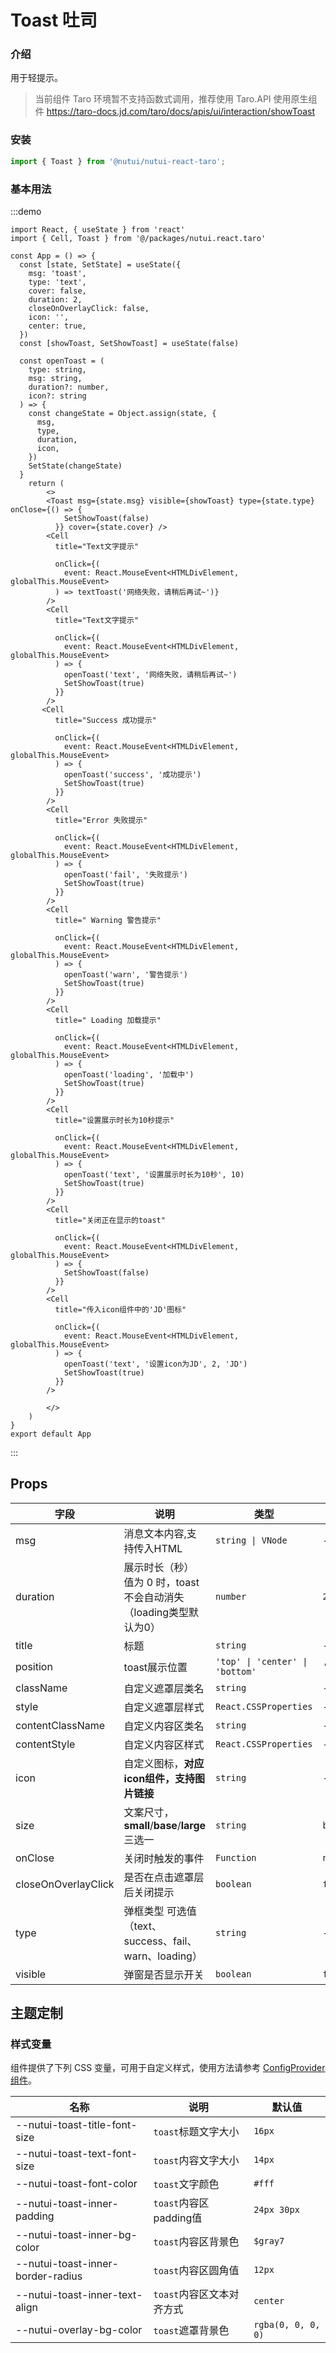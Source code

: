 # Toast 吐司

### 介绍

用于轻提示。

>当前组件 Taro 环境暂不支持函数式调用，推荐使用 Taro.API 使用原生组件 https://taro-docs.jd.com/taro/docs/apis/ui/interaction/showToast


### 安装

```javascript
import { Toast } from '@nutui/nutui-react-taro';
```
### 基本用法

:::demo

```tsx
import React, { useState } from 'react'
import { Cell, Toast } from '@/packages/nutui.react.taro'

const App = () => {
  const [state, SetState] = useState({
    msg: 'toast',
    type: 'text',
    cover: false,
    duration: 2,
    closeOnOverlayClick: false,
    icon: '',
    center: true,
  })
  const [showToast, SetShowToast] = useState(false)

  const openToast = (
    type: string,
    msg: string,
    duration?: number,
    icon?: string
  ) => {
    const changeState = Object.assign(state, {
      msg,
      type,
      duration,
      icon,
    })
    SetState(changeState)
  }
    return (
        <>
        <Toast msg={state.msg} visible={showToast} type={state.type} onClose={() => {
            SetShowToast(false)
          }} cover={state.cover} />
        <Cell
          title="Text文字提示"
          
          onClick={(
            event: React.MouseEvent<HTMLDivElement, globalThis.MouseEvent>
          ) => textToast('网络失败，请稍后再试~')}
        />
        <Cell
          title="Text文字提示"
          
          onClick={(
            event: React.MouseEvent<HTMLDivElement, globalThis.MouseEvent>
          ) => {
            openToast('text', '网络失败，请稍后再试~')
            SetShowToast(true)
          }}
        />
       <Cell
          title="Success 成功提示"
          
          onClick={(
            event: React.MouseEvent<HTMLDivElement, globalThis.MouseEvent>
          ) => {
            openToast('success', '成功提示')
            SetShowToast(true)
          }}
        />
        <Cell
          title="Error 失败提示"
          
          onClick={(
            event: React.MouseEvent<HTMLDivElement, globalThis.MouseEvent>
          ) => {
            openToast('fail', '失败提示')
            SetShowToast(true)
          }}
        />
        <Cell
          title=" Warning 警告提示"
          
          onClick={(
            event: React.MouseEvent<HTMLDivElement, globalThis.MouseEvent>
          ) => {
            openToast('warn', '警告提示')
            SetShowToast(true)
          }}
        />
        <Cell
          title=" Loading 加载提示"
          
          onClick={(
            event: React.MouseEvent<HTMLDivElement, globalThis.MouseEvent>
          ) => {
            openToast('loading', '加载中')
            SetShowToast(true)
          }}
        />
        <Cell
          title="设置展示时长为10秒提示"
          
          onClick={(
            event: React.MouseEvent<HTMLDivElement, globalThis.MouseEvent>
          ) => {
            openToast('text', '设置展示时长为10秒', 10)
            SetShowToast(true)
          }}
        />
        <Cell
          title="关闭正在显示的toast"
          
          onClick={(
            event: React.MouseEvent<HTMLDivElement, globalThis.MouseEvent>
          ) => {
            SetShowToast(false)
          }}
        />
        <Cell
          title="传入icon组件中的'JD'图标"
          
          onClick={(
            event: React.MouseEvent<HTMLDivElement, globalThis.MouseEvent>
          ) => {
            openToast('text', '设置icon为JD', 2, 'JD')
            SetShowToast(true)
          }}
        />
        
        </>
    )
}
export default App
```
:::



## Props

| 字段                   | 说明                                                                    | 类型         | 默认值                        |
|------------------------|-------------------------------------------------------------------------|--------------|-------------------------------|
| msg                    | 消息文本内容,支持传入HTML                                               | `string \| VNode` | -                            |
| duration               | 展示时长（秒）<br>值为 0 时，toast 不会自动消失（loading类型默认为0） | `number`    | `2`                         |
| title                  | 标题                                                                    | `string`     | -                            |
| position            | toast展示位置                                                | `'top' \| 'center' \| 'bottom'` | `'center'`                          |
| className | 自定义遮罩层类名 | `string` | - |
| style | 自定义遮罩层样式 | `React.CSSProperties` | - |
| contentClassName | 自定义内容区类名 | `string` | - |
| contentStyle | 自定义内容区样式 | `React.CSSProperties` | - |
| icon                   | 自定义图标，**对应icon组件，支持图片链接**                              | `string`     | -                            |
| size                   | 文案尺寸，**small**/**base**/**large**三选一                            | `string`     | `base`                        |
| onClose               | 关闭时触发的事件                                                        | `Function`   | `null`                          |
| closeOnOverlayClick | 是否在点击遮罩层后关闭提示                                              | `boolean`    | `false`                         |
| type                   | 弹框类型 可选值（text、success、fail、warn、loading）                   | `string`     | -                            |
| visible                   | 弹窗是否显示开关                   | `boolean`     | `false`                            |

## 主题定制

### 样式变量

组件提供了下列 CSS 变量，可用于自定义样式，使用方法请参考 [ConfigProvider 组件](#/zh-CN/component/configprovider)。

| 名称                              | 说明                      | 默认值             |
| --------------------------------- | ------------------------- | ------------------ |
| --nutui-toast-title-font-size     | `toast`标题文字大小       | `16px`             |
| --nutui-toast-text-font-size      | `toast`内容文字大小       | `14px`             |
| --nutui-toast-font-color          | `toast`文字颜色           | `#fff`             |
| --nutui-toast-inner-padding       | `toast`内容区padding值    | `24px 30px`        |
| --nutui-toast-inner-bg-color      | `toast`内容区背景色       | `$gray7`           |
| --nutui-toast-inner-border-radius | `toast`内容区圆角值       | `12px`             |
| --nutui-toast-inner-text-align    | `toast`内容区文本对齐方式 | `center`           |
| --nutui-overlay-bg-color          | `toast`遮罩背景色         | `rgba(0, 0, 0, 0)` |
